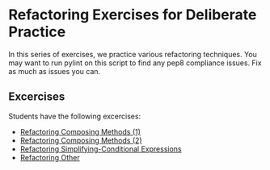 # Refactoring Exercises for Deliberate Practice

In this series of exercises, we practice various refactoring techniques. You may want to run pylint on this script to find any pep8 compliance issues. Fix as much as issues you can.

## Excercises

Students have the following excercises:

- [Refactoring Composing Methods (1)](Refactoring-Composing-Methods-1/readme.md)
- [Refactoring Composing Methods (2)](Refactoring-Composing-Methods-2/readme.md)
- [Refactoring Simplifying-Conditional Expressions](Refactoring-Simplifying-Conditional-Expressions/readme.md)
- [Refactoring Other](./Refacotring-Other/readme.md)

